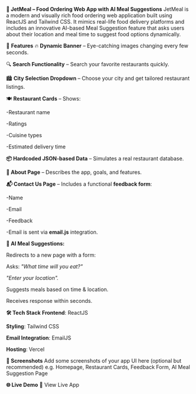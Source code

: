 **🍱 JetMeal – Food Ordering Web App with AI Meal Suggestions**
JetMeal is a modern and visually rich food ordering web application built using ReactJS and Tailwind CSS. It mimics real-life food delivery platforms and includes an innovative AI-based Meal Suggestion feature that asks users about their location and meal time to suggest food options dynamically.

🚀 **Features**
🔥 **Dynamic Banner** – Eye-catching images changing every few seconds.

🔍 **Search Functionality** – Search your favorite restaurants quickly.

🏙️ **City Selection Dropdown** – Choose your city and get tailored restaurant listings.

🍽️ **Restaurant Cards** – Shows:

-Restaurant name

-Ratings

-Cuisine types

-Estimated delivery time

**📦 Hardcoded JSON-based Data** – Simulates a real restaurant database.

**📄 About Page** – Describes the app, goals, and features.

**📬 Contact Us Page** – Includes a functional **feedback form**:

-Name

-Email

-Feedback

-Email is sent via **email.js** integration.

**🤖 AI Meal Suggestions:**

Redirects to a new page with a form:

Asks: *"What time will you eat?"*

*"Enter your location".*

Suggests meals based on time & location.

Receives response within seconds.

**🛠️ Tech Stack**
**Frontend**: ReactJS

**Styling**: Tailwind CSS

**Email Integration**: EmailJS

**Hosting**: Vercel 

**📸 Screenshots**
Add some screenshots of your app UI here (optional but recommended)
e.g. Homepage, Restaurant Cards, Feedback Form, AI Meal Suggestion Page

**🌐 Live Demo**
🔗 View Live App
